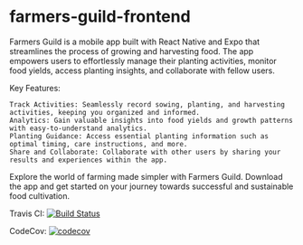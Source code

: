 ﻿# farmers-guild-frontend

Farmers Guild is a mobile app built with React Native and Expo that streamlines the process of growing and harvesting food. The app empowers users to effortlessly manage their planting activities, monitor food yields, access planting insights, and collaborate with fellow users.

Key Features:

    Track Activities: Seamlessly record sowing, planting, and harvesting activities, keeping you organized and informed.
    Analytics: Gain valuable insights into food yields and growth patterns with easy-to-understand analytics.
    Planting Guidance: Access essential planting information such as optimal timing, care instructions, and more.
    Share and Collaborate: Collaborate with other users by sharing your results and experiences within the app.

Explore the world of farming made simpler with Farmers Guild. Download the app and get started on your journey towards successful and sustainable food cultivation.
 
Travis CI: 
[![Build Status](https://app.travis-ci.com/karishma-lakhoo/farmers-guild-frontend.svg?token=Hs1nrGTPjvxBz5UtZp4m&branch=main)](https://app.travis-ci.com/karishma-lakhoo/farmers-guild-frontend)

CodeCov: 
[![codecov](https://codecov.io/github/karishma-lakhoo/farmers-guild-frontend/branch/main/graph/badge.svg?token=X5EB26IFAT)](https://codecov.io/github/karishma-lakhoo/farmers-guild-frontend)


